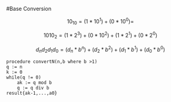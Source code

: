 #Base Conversion

$$
10_{10} = (1*10^1)+(0*10^0) =
$$

$$
1010_{2} = (1*2^3)+(0*10^2)+(1*2^1)+(0*2^0)
$$

$$
d_{n} d_{2} d_{1} d_{0} = (d_{n}*b^n)+(d_{2}*b^2)+(d_{1}*b^1)+(d_{0}*b^0)
$$


```
procedure convertN(n,b where b >1)
q := n
k := 0
while(q != 0)
	ak := q mod b
	q := q div b
result{ak-1,...,a0}

```